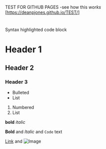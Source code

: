 TEST FOR GITHUB PAGES 
-see how this *works*
[https://deanpjones.github.io/TEST/]
#
Syntax highlighted code block

# Header 1
## Header 2
### Header 3

- Bulleted
- List

1. Numbered
2. List

**bold** 
*italic*

**Bold** and _Italic_ and `Code` text

[Link](url) and ![Image](src)
